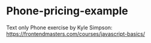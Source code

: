 # Phone-pricing-example
Text only Phone exercise by Kyle Simpson:  https://frontendmasters.com/courses/javascript-basics/
